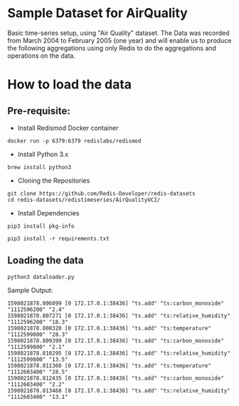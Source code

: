 # Sample Dataset for AirQuality


Basic time-series setup, using "Air Quality" dataset. 
The Data was recorded from March 2004 to February 2005 (one year) and will enable us to produce the following aggregations using only Redis to do the aggregations and operations on the data.

# How to load the data

## Pre-requisite:
- Install Redismod Docker container

```
docker run -p 6379:6379 redislabs/redismod
```

- Install Python 3.x

```
brew install python3
```

- Cloning the Repositories

```
git clone https://github.com/Redis-Developer/redis-datasets
cd redis-datasets/redistimeseries/AirQualityUCI/
```

- Install Dependencies

```
pip3 install pkg-info
```

```
pip3 install -r requirements.txt
```

## Loading the data

```
python3 dataloader.py 
```

Sample Output:

```
1598021878.806099 [0 172.17.0.1:38436] "ts.add" "ts:carbon_monoxide" "1112596200" "2.4"
1598021878.807271 [0 172.17.0.1:38436] "ts.add" "ts:relative_humidity" "1112596200" "18.3"
1598021878.808320 [0 172.17.0.1:38436] "ts.add" "ts:temperature" "1112599800" "28.3"
1598021878.809399 [0 172.17.0.1:38436] "ts.add" "ts:carbon_monoxide" "1112599800" "2.1"
1598021878.810295 [0 172.17.0.1:38436] "ts.add" "ts:relative_humidity" "1112599800" "13.5"
1598021878.811360 [0 172.17.0.1:38436] "ts.add" "ts:temperature" "1112603400" "28.5"
1598021878.812435 [0 172.17.0.1:38436] "ts.add" "ts:carbon_monoxide" "1112603400" "2.2"
1598021878.813468 [0 172.17.0.1:38436] "ts.add" "ts:relative_humidity" "1112603400" "13.1"
```


